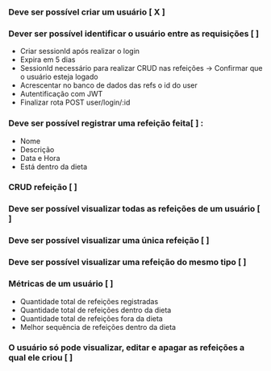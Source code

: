 ### Deve ser possível criar um usuário [ X ]

### Dever ser possível identificar o usuário entre as requisições [ ]
- Criar sessionId após realizar o login
- Expira em 5 dias
- SessionId necessário para realizar CRUD nas refeições -> Confirmar que o usuário esteja logado
- Acrescentar no banco de dados das refs o id do user
- Autentificação com JWT
- Finalizar rota POST user/login/:id

### Deve ser possível registrar uma refeição feita[ ] :

- Nome
- Descrição
- Data e Hora
- Está dentro da dieta

### CRUD refeição [ ]

### Deve ser possível visualizar todas as refeições de um usuário [ ]

### Deve ser possível visualizar uma única refeição [ ]

### Deve ser possível visualizar uma refeição do mesmo tipo [ ]

### Métricas de um usuário [ ]

- Quantidade total de refeições registradas
- Quantidade total de refeições dentro da dieta
- Quantidade total de refeições fora da dieta
- Melhor sequência de refeições dentro da dieta

### O usuário só pode visualizar, editar e apagar as refeições a qual ele criou [ ]
